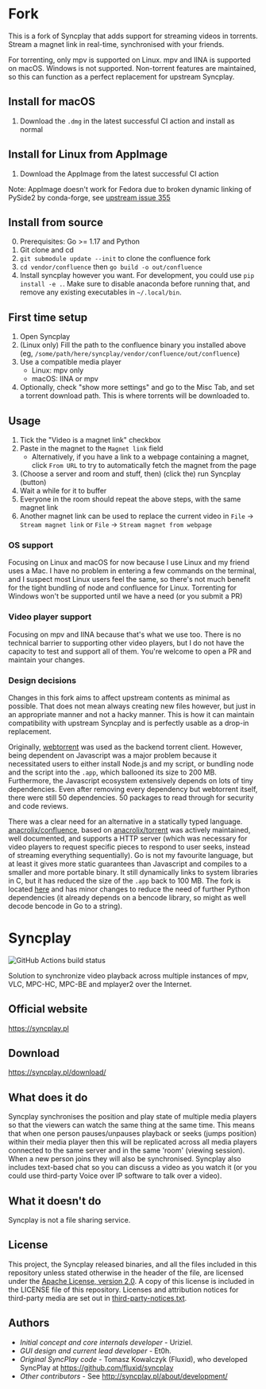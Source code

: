 <!---
# Copyright (C) 2019 Syncplay
# This file is licensed under the MIT license - http://opensource.org/licenses/MIT

# Permission is hereby granted, free of charge, to any person obtaining a copy
# of this software and associated documentation files (the "Software"), to deal
# in the Software without restriction, including without limitation the rights
# to use, copy, modify, merge, publish, distribute, sublicense, and/or sell
# copies of the Software, and to permit persons to whom the Software is
# furnished to do so, subject to the following conditions:

# The above copyright notice and this permission notice shall be included in all
# copies or substantial portions of the Software.

# THE SOFTWARE IS PROVIDED "AS IS", WITHOUT WARRANTY OF ANY KIND, EXPRESS OR
# IMPLIED, INCLUDING BUT NOT LIMITED TO THE WARRANTIES OF MERCHANTABILITY,
# FITNESS FOR A PARTICULAR PURPOSE AND NONINFRINGEMENT. IN NO EVENT SHALL THE
# AUTHORS OR COPYRIGHT HOLDERS BE LIABLE FOR ANY CLAIM, DAMAGES OR OTHER
# LIABILITY, WHETHER IN AN ACTION OF CONTRACT, TORT OR OTHERWISE, ARISING FROM,
# OUT OF OR IN CONNECTION WITH THE SOFTWARE OR THE USE OR OTHER DEALINGS IN THE
# SOFTWARE.
-->

# Fork

This is a fork of Syncplay that adds support for streaming videos in torrents. Stream a magnet link in real-time, synchronised with your friends.

For torrenting, only mpv is supported on Linux. mpv and IINA is supported on macOS. Windows is not supported. Non-torrent features are maintained, so this can function as a perfect replacement for upstream Syncplay.

## Install for macOS

1. Download the `.dmg` in the latest successful CI action and install as normal

## Install for Linux from AppImage

1. Download the AppImage from the latest successful CI action

Note: AppImage doesn't work for Fedora due to broken dynamic linking of PySide2 by conda-forge, see [upstream issue 355](github.com/Syncplay/syncplay/issues/355)

## Install from source

0. Prerequisites: Go >= 1.17 and Python
1. Git clone and cd
2. `git submodule update --init` to clone the confluence fork
3. `cd vendor/confluence` then `go build -o out/confluence`
4. Install syncplay however you want. For development, you could use `pip install -e .`. Make sure to disable anaconda before running that, and remove any existing executables in `~/.local/bin`.

## First time setup

1. Open Syncplay
2. (Linux only) Fill the path to the confluence binary you installed above (eg, `/some/path/here/syncplay/vendor/confluence/out/confluence`)
3. Use a compatible media player
    - Linux: mpv only
    - macOS: IINA or mpv
4. Optionally, check "show more settings" and go to the Misc Tab, and set a torrent download path. This is where torrents will be downloaded to.

## Usage

1. Tick the "Video is a magnet link" checkbox
2. Paste in the magnet to the `Magnet link` field
    - Alternatively, if you have a link to a webpage containing a magnet, click `From URL` to try to automatically fetch the magnet from the page
3. (Choose a server and room and stuff, then) (click the) run Syncplay (button)
4. Wait a while for it to buffer
5. Everyone in the room should repeat the above steps, with the same magnet link
6. Another magnet link can be used to replace the current video in `File` -> `Stream magnet link` or `File` -> `Stream magnet from webpage`

### OS support

Focusing on Linux and macOS for now because I use Linux and my friend uses a Mac. I have no problem in entering a few commands on the terminal, and I suspect most Linux users feel the same, so there's not much benefit for the tight bundling of node and confluence for Linux. Torrenting for Windows won't be supported until we have a need (or you submit a PR)

### Video player support

Focusing on mpv and IINA because that's what we use too. There is no technical barrier to supporting other video players, but I do not have the capacity to test and support all of them. You're welcome to open a PR and maintain your changes.

### Design decisions

Changes in this fork aims to affect upstream contents as minimal as possible. That does not mean always creating new files however, but just in an appropriate manner and not a hacky manner. This is how it can maintain compatibility with upstream Syncplay and is perfectly usable as a drop-in replacement.

Originally, [webtorrent](https://github.com/webtorrent/webtorrent) was used as the backend torrent client. However, being dependent on Javascript was a major problem because it necessitated users to either install Node.js and my script, or bundling node and the script into the `.app`, which ballooned its size to 200 MB. Furthermore, the Javascript ecosystem extensively depends on lots of tiny dependencies. Even after removing every dependency but webtorrent itself, there were still 50 dependencies. 50 packages to read through for security and code reviews.

There was a clear need for an alternative in a statically typed language. [anacrolix/confluence](https://github.com/anacrolix/confluence), based on [anacrolix/torrent](https://github.com/anacrolix/torrent) was actively maintained, well documented, and supports a HTTP server (which was necessary for video players to request specific pieces to respond to user seeks, instead of streaming everything sequentially). Go is not my favourite language, but at least it gives more static guarantees than Javascript and compiles to a smaller and more portable binary. It still dynamically links to system libraries in C, but it has reduced the size of the `.app` back to 100 MB. The fork is located [here](https://github.com/akazukin5151/confluence) and has minor changes to reduce the need of further Python dependencies (it already depends on a bencode library, so might as well decode bencode in Go to a string).

# Syncplay
![GitHub Actions build status](https://github.com/Syncplay/syncplay/workflows/Build/badge.svg)

Solution to synchronize video playback across multiple instances of mpv, VLC, MPC-HC, MPC-BE and mplayer2 over the Internet.

## Official website
https://syncplay.pl

## Download
https://syncplay.pl/download/

## What does it do

Syncplay synchronises the position and play state of multiple media players so that the viewers can watch the same thing at the same time.
This means that when one person pauses/unpauses playback or seeks (jumps position) within their media player then this will be replicated across all media players connected to the same server and in the same 'room' (viewing session).
When a new person joins they will also be synchronised. Syncplay also includes text-based chat so you can discuss a video as you watch it (or you could use third-party Voice over IP software to talk over a video).

## What it doesn't do

Syncplay is not a file sharing service.

## License

This project, the Syncplay released binaries, and all the files included in this repository unless stated otherwise in the header of the file, are licensed under the [Apache License, version 2.0](https://www.apache.org/licenses/LICENSE-2.0.html). A copy of this license is included in the LICENSE file of this repository. Licenses and attribution notices for third-party media are set out in [third-party-notices.txt](syncplay/resources/third-party-notices.txt).

## Authors
* *Initial concept and core internals developer* - Uriziel.
* *GUI design and current lead developer* - Et0h.
* *Original SyncPlay code* - Tomasz Kowalczyk (Fluxid), who developed SyncPlay at https://github.com/fluxid/syncplay
* *Other contributors* - See http://syncplay.pl/about/development/

